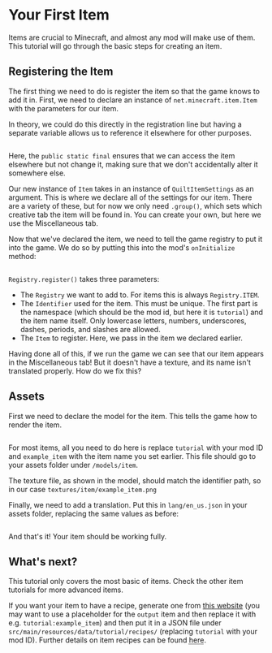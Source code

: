 # Your First Item
Items are crucial to Minecraft, and almost any mod will make use of them. This tutorial will go through the basic steps for creating an item.

## Registering the Item
The first thing we need to do is register the item so that the game knows to add it in. First, we need to declare an instance of `net.minecraft.item.Item` with the parameters for our item.

In theory, we could do this directly in the registration line but having a separate variable allows us to reference it elsewhere for other purposes.

```file:src/main/java/org/quiltmc/wiki/tutorial/SimpleItemExample.java@Declaration
```

Here, the `public static final` ensures that we can access the item elsewhere but not change it, making sure that we don't accidentally alter it somewhere else. 

Our new instance of `Item` takes in an instance of `QuiltItemSettings` as an argument. This is where we declare all of the settings for our item. There are a variety of these, but for now we only need `.group()`, which sets which creative tab the item will be found in. You can create your own, but here we use the Miscellaneous tab.

Now that we've declared the item, we need to tell the game registry to put it into the game. We do so by putting this into the mod's `onInitialize` method:

```file:src/main/java/org/quiltmc/wiki/tutorial/SimpleItemExample.java@Registration
```

`Registry.register()` takes three parameters:
- The `Registry` we want to add to. For items this is always `Registry.ITEM`.
- The `Identifier` used for the item. This must be unique. The first part is the namespace (which should be the mod id, but here it is `tutorial`) and the item name itself. Only lowercase letters, numbers, underscores, dashes, periods, and slashes are allowed.
- The `Item` to register. Here, we pass in the item we declared earlier.

Having done all of this, if we run the game we can see that our item appears in the Miscellaneous tab! But it doesn't have a texture, and its name isn't translated properly. How do we fix this?

## Assets
First we need to declare the model for the item. This tells the game how to render the item.

```file:src/main/resources/assets/tutorial/models/item/example_item.json
```

For most items, all you need to do here is replace `tutorial` with your mod ID and `example_item` with the item name you set earlier. This file should go to your assets folder under `/models/item`.

The texture file, as shown in the model, should match the identifier path, so in our case `textures/item/example_item.png`

Finally, we need to add a translation. Put this in `lang/en_us.json` in your assets folder, replacing the same values as before:

```file:src/main/resources/assets/tutorial/lang/en_us.json
```

And that's it! Your item should be working fully.


## What's next?
This tutorial only covers the most basic of items. Check the other item tutorials for more advanced items.

If you want your item to have a recipe, generate one from [this website](https://crafting.thedestruc7i0n.ca/) (you may want to use a placeholder for the `output` item and then replace it with e.g. `tutorial:example_item`) and then put it in a JSON file under `src/main/resources/data/tutorial/recipes/` (replacing `tutorial` with your mod ID). Further details on item recipes can be found <abbr title="This documentation is not done yet, but it will be soon!">here</abbr>.